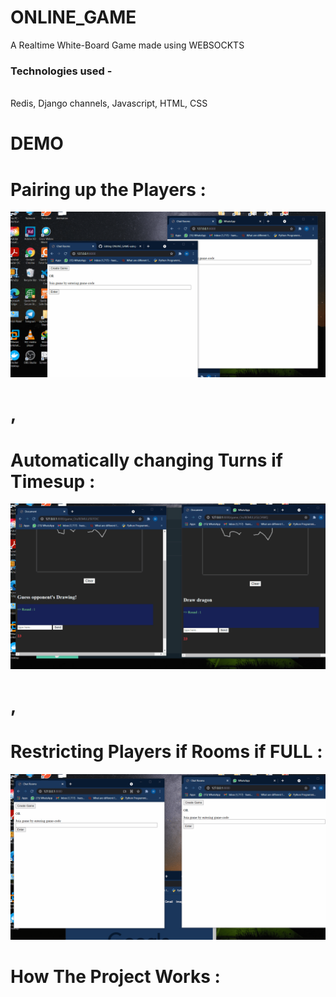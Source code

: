 # ONLINE_GAME
A Realtime White-Board Game made using WEBSOCKTS<br>
<h3 >
 Technologies used - 
 </h3>
 <br>
  Redis, Django channels, Javascript, HTML, CSS<br>
  
 # DEMO 
 
 # Pairing up the Players :
<!--  <h3>  </h3>  -->
![alt text](/Join.gif "Logo Title Text 1")

# ,

 # Automatically changing Turns if Timesup :
 
![alt text](/turns.gif "Logo Title Text 1")

# ,

 # Restricting Players if Rooms if FULL :
![alt text](/Restrict.gif "Logo Title Text 1")
 
 

# How The Project Works :

  

 

